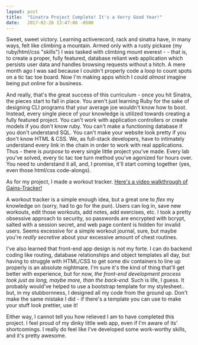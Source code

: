 ```yaml
---
layout: post
title:  "Sinatra Project Complete! It's a Verry Good Year!"
date:   2017-02-26 13:47:06 -0500
---
```



Sweet, sweet victory. Learning activerecord, rack and sinatra have, in many ways, felt like climbing a mountain. Armed only with a rusty pickaxe (my ruby/html/css "skills") I was tasked with climbing mount everest - - that is, to create a proper, fully featured, database reliant web application which persists user data and handles browsing requests without a hitch. A mere month ago I was sad because I couldn't properly code a loop to count spots on a tic tac toe board. Now I'm making apps which I could *almost* imagine being put online for a business. 

And really, that's the great success of this curriculum - once you hit Sinatra, the pieces start to fall in place. You aren't just learning Ruby for the sake of designing CLI programs that your average joe wouldn't know how to boot. Instead, every single piece of your knowledge is utilized towards creating a fully featured project. You can't work with application controllers or create models if you don't know ruby. You can't make a functioning database if you don't understand SQL. You can't make your website look pretty if you don't know HTML & CSS. We, as full-stack developers, have to intimately understand every link in the chain in order to work with real applications. Thus - there is *purpose* to every single little project you've made. Every lab you've solved, every tic tac toe turn method you've agonized for hours over. You need to understand it all, and, I promise, it'll start coming together (yes, even those html/css code-alongs).

As for my project, I made a workout tracker. [Here's a video walkthrough of Gains-Tracker!](https://www.youtube.com/watch?v=_NUHQjUVIEM&feature=youtu.be)

A workout tracker is a simple enough idea, but a great one to *flex* my knowledge on (sorry, had to go for the pun). Users can log in, save new workouts, edit those workouts, add notes, add exercises, etc. I took a pretty obsessive approach to security, so passwords are encrypted with bcrypt, salted with a session secret, and web page content is hidden for invalid users. Seems excessive for a simple workout journal, sure, but maybe you're *really secretive* about your excessive amount of chest routines.

I've also learned that front-end app design is not my forte. I can do backend coding like routing, database relationships and object templates all day, but having to struggle with HTML/CSS to get some div containers to line up properly is an absolute nightmare. I'm sure it's the kind of thing that'll get better with experience, but for now, *the front-end development process took just as long, maybe more, than the back-end.* Such is life, I guess. It probably would've helped to use a bootstrap template for my stylesheet.. but, in my stubbornness, I designed all my code from the ground up. Don't make the same mistake I did - if there's a template you can use to make your stuff look prettier, use it!

Either way, I cannot tell you how relieved I am to have completed this project. I feel proud of my dinky little web app, even if I'm aware of its' shortcomings. I really do feel like I've developed some work-worthy skills, and it's pretty awesome.
